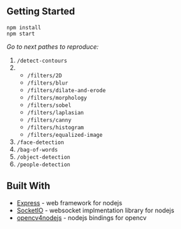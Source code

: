 ## Getting Started

```
npm install
npm start
```
_Go to next pathes to reproduce:_
1. `/detect-contours`
2.  
    - `/filters/2D`
    - `/filters/blur`
    - `/filters/dilate-and-erode`
    - `/filters/morphology`
    - `/filters/sobel`
    - `/filters/laplasian`
    - `/filters/canny`
    - `/filters/histogram`
    - `/filters/equalized-image`
3. `/face-detection`
4. `/bag-of-words`
5. `/object-detection`
6. `/people-detection`


## Built With

* [Express](https://expressjs.com/) - web framework for nodejs
* [SocketIO](https://socket.io/) - websocket implmentation library for nodejs
* [opencv4nodejs](https://github.com/justadudewhohacks/opencv4nodejs) - nodejs bindings for opencv
